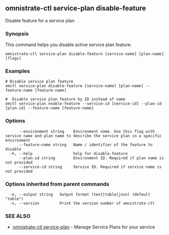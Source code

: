 ## omnistrate-ctl service-plan disable-feature

Disable feature for a service plan

### Synopsis

This command helps you disable active service plan feature.

```
omnistrate-ctl service-plan disable-feature [service-name] [plan-name] [flags]
```

### Examples

```
# Disable service plan feature 
omctl service-plan disable-feature [service-name] [plan-name] --feature-name [feature-name]

#  Disable service plan feature by ID instead of name
omctl service-plan enable-feature --service-id [service-id] --plan-id [plan-id] --feature-name [feature-name]
```

### Options

```
      --environment string    Environment name. Use this flag with service name and plan name to describe the service plan in a specific environment
      --feature-name string   Name / identifier of the feature to disable
  -h, --help                  help for disable-feature
      --plan-id string        Environment ID. Required if plan name is not provided
      --service-id string     Service ID. Required if service name is not provided
```

### Options inherited from parent commands

```
  -o, --output string   Output format (text|table|json) (default "table")
  -v, --version         Print the version number of omnistrate-ctl
```

### SEE ALSO

* [omnistrate-ctl service-plan](omnistrate-ctl_service-plan.md)	 - Manage Service Plans for your service

